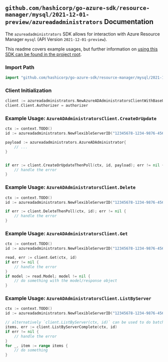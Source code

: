 
## `github.com/hashicorp/go-azure-sdk/resource-manager/mysql/2021-12-01-preview/azureadadministrators` Documentation

The `azureadadministrators` SDK allows for interaction with Azure Resource Manager `mysql` (API Version `2021-12-01-preview`).

This readme covers example usages, but further information on [using this SDK can be found in the project root](https://github.com/hashicorp/go-azure-sdk/tree/main/docs).

### Import Path

```go
import "github.com/hashicorp/go-azure-sdk/resource-manager/mysql/2021-12-01-preview/azureadadministrators"
```


### Client Initialization

```go
client := azureadadministrators.NewAzureADAdministratorsClientWithBaseURI("https://management.azure.com")
client.Client.Authorizer = authorizer
```


### Example Usage: `AzureADAdministratorsClient.CreateOrUpdate`

```go
ctx := context.TODO()
id := azureadadministrators.NewFlexibleServerID("12345678-1234-9876-4563-123456789012", "example-resource-group", "serverName")

payload := azureadadministrators.AzureADAdministrator{
	// ...
}


if err := client.CreateOrUpdateThenPoll(ctx, id, payload); err != nil {
	// handle the error
}
```


### Example Usage: `AzureADAdministratorsClient.Delete`

```go
ctx := context.TODO()
id := azureadadministrators.NewFlexibleServerID("12345678-1234-9876-4563-123456789012", "example-resource-group", "serverName")

if err := client.DeleteThenPoll(ctx, id); err != nil {
	// handle the error
}
```


### Example Usage: `AzureADAdministratorsClient.Get`

```go
ctx := context.TODO()
id := azureadadministrators.NewFlexibleServerID("12345678-1234-9876-4563-123456789012", "example-resource-group", "serverName")

read, err := client.Get(ctx, id)
if err != nil {
	// handle the error
}
if model := read.Model; model != nil {
	// do something with the model/response object
}
```


### Example Usage: `AzureADAdministratorsClient.ListByServer`

```go
ctx := context.TODO()
id := azureadadministrators.NewFlexibleServerID("12345678-1234-9876-4563-123456789012", "example-resource-group", "serverName")

// alternatively `client.ListByServer(ctx, id)` can be used to do batched pagination
items, err := client.ListByServerComplete(ctx, id)
if err != nil {
	// handle the error
}
for _, item := range items {
	// do something
}
```
